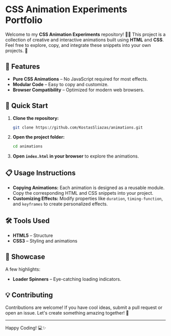 # CSS Animation Experiments Portfolio

Welcome to my **CSS Animation Experiments** repository! 🎨✨ This project is a collection of creative and interactive animations built using **HTML** and **CSS**. Feel free to explore, copy, and integrate these snippets into your own projects. 🚀

## 🌟 Features
- **Pure CSS Animations** – No JavaScript required for most effects.
- **Modular Code** – Easy to copy and customize.
- **Browser Compatibility** – Optimized for modern web browsers.

## 🚀 Quick Start
1. **Clone the repository:**
   ```bash
   git clone https://github.com/KostasSliazas/animations.git
   ```
2. **Open the project folder:**
   ```bash
   cd animations
   ```
3. **Open `index.html` in your browser** to explore the animations.

## 📋 Usage Instructions
- **Copying Animations:** Each animation is designed as a reusable module. Copy the corresponding HTML and CSS snippets into your project.
- **Customizing Effects:** Modify properties like `duration`, `timing-function`, and `keyframes` to create personalized effects.

## 🛠️ Tools Used
- **HTML5** – Structure
- **CSS3** – Styling and animations

## 🎨 Showcase
A few highlights:
- **Loader Spinners** – Eye-catching loading indicators.

## 💡 Contributing
Contributions are welcome! If you have cool ideas, submit a pull request or open an issue. Let's create something amazing together! 🌟

---

Happy Coding! 💻✨

